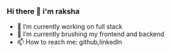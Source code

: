 ### Hi there 👋 i'm raksha



- 🔭 I’m currently working on full stack 
- 🌱 I’m currently brushing my frontend and backend
- 📫 How to reach me: github,linkedln

